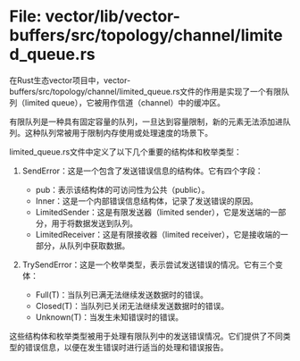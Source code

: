 # File: vector/lib/vector-buffers/src/topology/channel/limited_queue.rs

在Rust生态vector项目中，vector-buffers/src/topology/channel/limited_queue.rs文件的作用是实现了一个有限队列（limited queue），它被用作信道（channel）中的缓冲区。

有限队列是一种具有固定容量的队列，一旦达到容量限制，新的元素无法添加进队列。这种队列常被用于限制内存使用或处理速度的场景下。

limited_queue.rs文件中定义了以下几个重要的结构体和枚举类型：

1. SendError<T>：这是一个包含了发送错误信息的结构体。它有四个字段：
   - pub：表示该结构体的可访问性为公共（public）。
   - Inner<T>：这是一个内部错误信息结构体，记录了发送错误的原因。
   - LimitedSender<T>：这是有限发送器（limited sender），它是发送端的一部分，用于将数据发送到队列。
   - LimitedReceiver<T>：这是有限接收器（limited receiver），它是接收端的一部分，从队列中获取数据。

2. TrySendError<T>：这是一个枚举类型，表示尝试发送错误的情况。它有三个变体：
   - Full(T)：当队列已满无法继续发送数据时的错误。
   - Closed(T)：当队列已关闭无法继续发送数据时的错误。
   - Unknown(T)：当发生未知错误时的错误。

这些结构体和枚举类型被用于处理有限队列中的发送错误情况。它们提供了不同类型的错误信息，以便在发生错误时进行适当的处理和错误报告。

